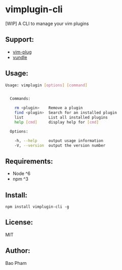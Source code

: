 vimplugin-cli
=============

[WIP] A CLI to manage your vim plugins

Support:
------
* [vim-plug](https://github.com/junegunn/vim-plug)
* [vundle](https://github.com/VundleVim/Vundle.vim)

Usage:
------

```bash
Usage: vimplugin [options] [command]


  Commands:

    rm <plugin>    Remove a plugin
    find <plugin>  Search for an installed plugin
    list           List all installed plugins
    help [cmd]     display help for [cmd]

  Options:

    -h, --help     output usage information
    -V, --version  output the version number
```


Requirements:
-------------
* Node ^6
* npm ^3

Install:
--------

```
npm install vimplugin-cli -g
```

License:
--------
MIT

Author:
-------
Bao Pham
